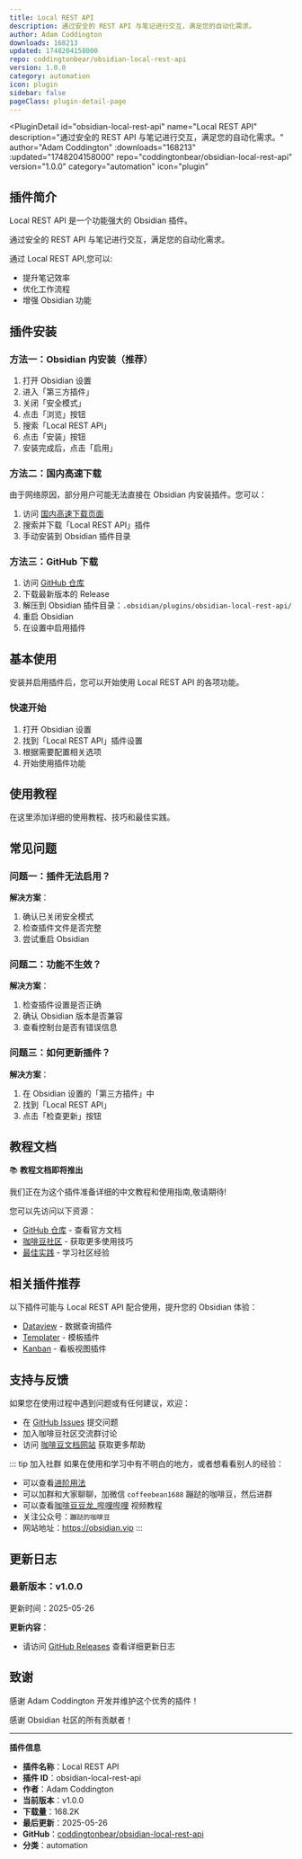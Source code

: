 ```yaml
---
title: Local REST API
description: 通过安全的 REST API 与笔记进行交互，满足您的自动化需求。
author: Adam Coddington
downloads: 168213
updated: 1748204158000
repo: coddingtonbear/obsidian-local-rest-api
version: 1.0.0
category: automation
icon: plugin
sidebar: false
pageClass: plugin-detail-page
---
```


<PluginDetail
  id="obsidian-local-rest-api"
  name="Local REST API"
  description="通过安全的 REST API 与笔记进行交互，满足您的自动化需求。"
  author="Adam Coddington"
  :downloads="168213"
  :updated="1748204158000"
  repo="coddingtonbear/obsidian-local-rest-api"
  version="1.0.0"
  category="automation"
  icon="plugin"
>

<!-- AUTO_GENERATED_START -->
## 插件简介

Local REST API 是一个功能强大的 Obsidian 插件。

通过安全的 REST API 与笔记进行交互，满足您的自动化需求。

通过 Local REST API,您可以:

- 提升笔记效率
- 优化工作流程
- 增强 Obsidian 功能

<!-- AUTO_GENERATED_END -->

<!-- AUTO_GENERATED_START -->
## 插件安装

### 方法一：Obsidian 内安装（推荐）

1. 打开 Obsidian 设置
2. 进入「第三方插件」
3. 关闭「安全模式」
4. 点击「浏览」按钮
5. 搜索「Local REST API」
6. 点击「安装」按钮
7. 安装完成后，点击「启用」

### 方法二：国内高速下载

由于网络原因，部分用户可能无法直接在 Obsidian 内安装插件。您可以：

1. 访问 [国内高速下载页面](/zh/documentation/obsidian-plugins-download.html)
2. 搜索并下载「Local REST API」插件
3. 手动安装到 Obsidian 插件目录

### 方法三：GitHub 下载

1. 访问 [GitHub 仓库](https://github.com/coddingtonbear/obsidian-local-rest-api)
2. 下载最新版本的 Release
3. 解压到 Obsidian 插件目录：`.obsidian/plugins/obsidian-local-rest-api/`
4. 重启 Obsidian
5. 在设置中启用插件

## 基本使用

安装并启用插件后，您可以开始使用 Local REST API 的各项功能。

### 快速开始

1. 打开 Obsidian 设置
2. 找到「Local REST API」插件设置
3. 根据需要配置相关选项
4. 开始使用插件功能

<!-- AUTO_GENERATED_END -->

<!-- CUSTOM_CONTENT_START:tutorial -->
## 使用教程

在这里添加详细的使用教程、技巧和最佳实践。

<!-- CUSTOM_CONTENT_END:tutorial -->

<!-- SHARED_CONTENT_START -->
## 常见问题

### 问题一：插件无法启用？

**解决方案**：
1. 确认已关闭安全模式
2. 检查插件文件是否完整
3. 尝试重启 Obsidian

### 问题二：功能不生效？

**解决方案**：
1. 检查插件设置是否正确
2. 确认 Obsidian 版本是否兼容
3. 查看控制台是否有错误信息

### 问题三：如何更新插件？

**解决方案**：
1. 在 Obsidian 设置的「第三方插件」中
2. 找到「Local REST API」
3. 点击「检查更新」按钮

## 教程文档

📚 **教程文档即将推出**

我们正在为这个插件准备详细的中文教程和使用指南,敬请期待!

您可以先访问以下资源：
- [GitHub 仓库](https://github.com/coddingtonbear/obsidian-local-rest-api) - 查看官方文档
- [咖啡豆社区](/zh/bases/) - 获取更多使用技巧
- [最佳实践](/zh/best-practices/) - 学习社区经验

## 相关插件推荐

以下插件可能与 Local REST API 配合使用，提升您的 Obsidian 体验：

- [Dataview](/zh/plugins/dataview.html) - 数据查询插件
- [Templater](/zh/plugins/templater-obsidian.html) - 模板插件
- [Kanban](/zh/plugins/obsidian-kanban.html) - 看板视图插件

## 支持与反馈

如果您在使用过程中遇到问题或有任何建议，欢迎：

- 在 [GitHub Issues](https://github.com/coddingtonbear/obsidian-local-rest-api/issues) 提交问题
- 加入咖啡豆社区交流群讨论
- 访问 [咖啡豆文档网站](https://obsidian.vip) 获取更多帮助

::: tip 加入社群
如果在使用和学习中有不明白的地方，或者想看看别人的经验：
- 可以查看[进阶用法](/zh/advanced)
- 可以加群和大家聊聊，加微信 `coffeebean1688` 蹦跶的咖啡豆，然后进群
- 可以查看[咖啡豆豆龙_哔哩哔哩](https://space.bilibili.com/618777356) 视频教程
- 关注公众号：`蹦跶的咖啡豆`
- 网站地址：https://obsidian.vip
:::
<!-- SHARED_CONTENT_END -->

<!-- AUTO_GENERATED_START -->
## 更新日志

### 最新版本：v1.0.0

更新时间：2025-05-26

**更新内容**：
- 请访问 [GitHub Releases](https://github.com/coddingtonbear/obsidian-local-rest-api/releases) 查看详细更新日志

## 致谢

感谢 Adam Coddington 开发并维护这个优秀的插件！

感谢 Obsidian 社区的所有贡献者！

---

**插件信息**
- **插件名称**：Local REST API
- **插件 ID**：obsidian-local-rest-api
- **作者**：Adam Coddington
- **当前版本**：v1.0.0
- **下载量**：168.2K
- **最后更新**：2025-05-26
- **GitHub**：[coddingtonbear/obsidian-local-rest-api](https://github.com/coddingtonbear/obsidian-local-rest-api)
- **分类**：automation
<!-- AUTO_GENERATED_END -->

</PluginDetail>

